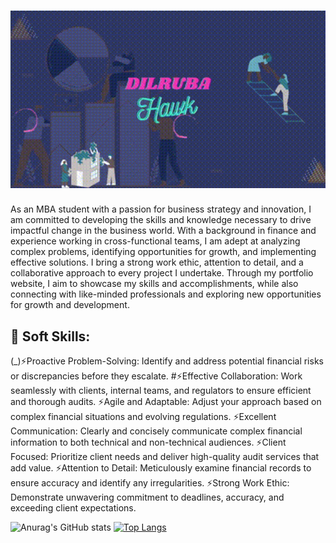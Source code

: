 # <img src="https://github.com/DeeHawk/viz/blob/master/image/DTrim.gif" width="1000"/> 

As an MBA student with a passion for business strategy and innovation, I am committed to developing the skills and knowledge necessary to drive impactful change in the business world. With a background in finance and experience working in cross-functional teams, I am adept at analyzing complex problems, identifying opportunities for growth, and implementing effective solutions. I bring a strong work ethic, attention to detail, and a collaborative approach to every project I undertake. Through my portfolio website, I aim to showcase my skills and accomplishments, while also connecting with like-minded professionals and exploring new opportunities for growth and development.

## 🚀 Soft Skills:

(_)⚡Proactive Problem-Solving: Identify and address potential financial risks or discrepancies before they escalate.
#⚡Effective Collaboration: Work seamlessly with clients, internal teams, and regulators to ensure efficient and thorough audits.
⚡Agile and Adaptable: Adjust your approach based on complex financial situations and evolving regulations.
⚡Excellent Communication: Clearly and concisely communicate complex financial information to both technical and non-technical audiences.
⚡Client Focused: Prioritize client needs and deliver high-quality audit services that add value.
⚡Attention to Detail: Meticulously examine financial records to ensure accuracy and identify any irregularities.
⚡Strong Work Ethic: Demonstrate unwavering commitment to deadlines, accuracy, and exceeding client expectations.

![Anurag's GitHub stats](https://github-readme-stats.vercel.app/api?username=DilrubaHawk&show_icons=true&theme=transparent)
[![Top Langs](https://github-readme-stats.vercel.app/api/top-langs/?username=anuraghazra&layout=compact)](https://github.com/anuraghazra/github-readme-stats)
